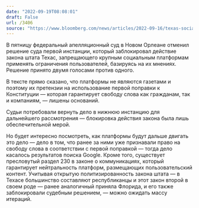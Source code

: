```yaml
---
date: "2022-09-19T08:08:01"
draft: False
url: /3406
source: "https://www.bloomberg.com/news/articles/2022-09-16/texas-social-media-law-upheld-by-federal-appeals-court"
---
```


В пятницу федеральный апелляционный суд в Новом Орлеане отменил решение суда первой инстанции, который заблокировал действие закона штата Техас, запрещающего крупным социальным платформам применять ограничения пользователей, базируясь на их мнениях. Решение принято двумя голосами против одного. 

В тексте прямо сказано, что платформы не являются газетами и поэтому их претензии на использование первой поправки к Конституции — которая гарантирует свободу слова как гражданам, так и компаниям, — лишены оснований.

Судьи потребовали вернуть дело в нижнюю инстанцию для дальнейшего рассмотрения — блокировка действия закона была лишь обеспечительной мерой. 

Но будет интересно посмотреть, как платформы будут дальше двигать это дело — дело в том, что ранее за ними уже признавали право на свободу слова в соответствии с первой поправкой — тогда дело касалось результатов поиска Google. Кроме того, существует пресловутый раздел 230 в законе о коммуникациях, который гарантирует нейтральность платформ, размещающих пользовательский контент. Учитывая открытую политизированность закона штата — в Техасе большинство составляют республиканцы и этот закон второй в своем роде — ранее аналогичный приняла Флорида, и его также заблокировали судебным решением, — можно ожидать массу итераций.
